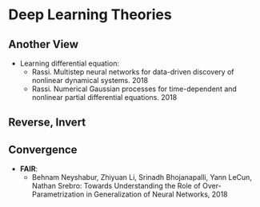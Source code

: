 # Deep Learning Theories

## Another View
- Learning differential equation:
	- Rassi. Multistep neural networks for data-driven discovery of nonlinear dynamical systems. 2018
	- Rassi. Numerical Gaussian processes for time-dependent and nonlinear partial differential equations. 2018

## Reverse, Invert

## Convergence
- **FAIR**:
	- Behnam Neyshabur, Zhiyuan Li, Srinadh Bhojanapalli, Yann LeCun, Nathan Srebro: Towards Understanding the Role of Over-Parametrization in Generalization of Neural Networks, 2018